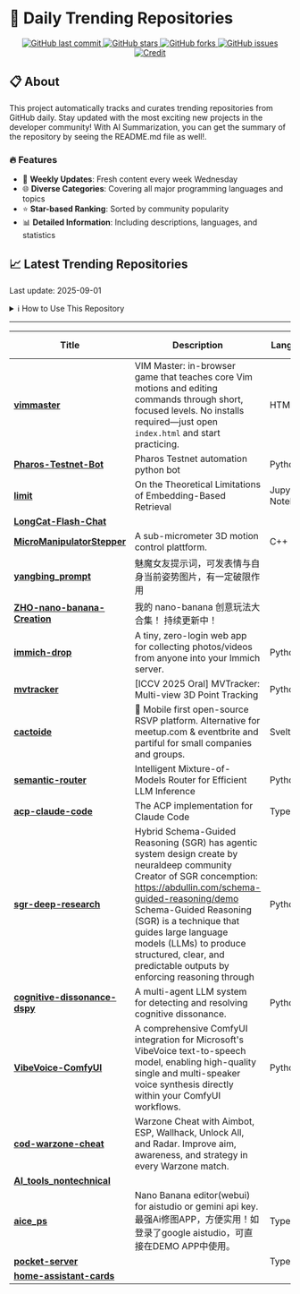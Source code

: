 # 🌟 Daily Trending Repositories

<div align="center">
<a href="https://github.com/marc-ko/daily-trending-repo/commits/main">
    <img src="https://img.shields.io/github/last-commit/marc-ko/daily-trending-repo" alt="GitHub last commit" />
</a>

<a href="https://github.com/marc-ko/daily-trending-repo/stargazers">
    <img src="https://img.shields.io/github/stars/marc-ko/daily-trending-repo" alt="GitHub stars" />
</a>
<a href="https://github.com/marc-ko/daily-trending-repo/network/members">
    <img src="https://img.shields.io/github/forks/marc-ko/daily-trending-repo" alt="GitHub forks" />
</a>
<a href="https://github.com/marc-ko/daily-trending-repo/issues">
    <img src="https://img.shields.io/github/issues/marc-ko/daily-trending-repo" alt="GitHub issues" />
</a>
<a alt="credit" href="https://github.com/zezhishao/DailyArXiv">
 <img src="https://img.shields.io/badge/credit%20-%20Idea%20From%20This%20Repo-blue" alt="Credit">
</a>
</div>

## 📋 About

This project automatically tracks and curates trending repositories from GitHub daily. Stay updated with the most exciting new projects in the developer community! With AI Summarization, you can get the summary of the repository by seeing the README.md file as well!.

### 🔥 Features

- 🔄 **Weekly Updates**: Fresh content every week Wednesday
- 🌐 **Diverse Categories**: Covering all major programming languages and topics
- ⭐ **Star-based Ranking**: Sorted by community popularity
- 📊 **Detailed Information**: Including descriptions, languages, and statistics

## 📈 Latest Trending Repositories

Last update: 2025-09-01

<details>
<summary>ℹ️ How to Use This Repository</summary>

1. **Star & Watch**: Click the 'Star' and 'Watch' buttons to receive weekly email notifications
2. **Browse**: Explore trending repositories organized by popularity
3. **Contribute**: Feel free to open issues or suggest improvements

</details>

---

| **Title** | **Description** | **Language** | **Summary** | **Tags** | **Stars Count** |
| --- | --- | --- | --- | --- | --- |
| **[vimmaster](https://github.com/renzorlive/vimmaster)** | VIM Master: in-browser game that teaches core Vim motions and editing commands through short, focused levels. No installs required—just open `index.html` and start practicing. | HTML |  | <details><summary>codin...</summary><p>coding, education, game, indie-game, vim</p></details> | 1069 |
| **[Pharos-Testnet-Bot](https://github.com/ox1nec/Pharos-Testnet-Bot)** | Pharos Testnet automation python bot | Python |  | <details><summary>pharo...</summary><p>pharos-bot, pharos-testnet, pharos-testnet-automation, pharos-testnet-bot, python</p></details> | 406 |
| **[limit](https://github.com/google-deepmind/limit)** | On the Theoretical Limitations of Embedding-Based Retrieval | Jupyter Notebook |  |  | 346 |
| **[LongCat-Flash-Chat](https://github.com/meituan-longcat/LongCat-Flash-Chat)** |  |  |  |  | 316 |
| **[MicroManipulatorStepper](https://github.com/0x23/MicroManipulatorStepper)** | A sub-micrometer 3D motion control plattform. | C++ |  |  | 301 |
| **[yangbing_prompt](https://github.com/YXYAXA/yangbing_prompt)** | 魅魔女友提示词，可发表情与自身当前姿势图片，有一定破限作用 |  |  |  | 286 |
| **[ZHO-nano-banana-Creation](https://github.com/ZHO-ZHO-ZHO/ZHO-nano-banana-Creation)** | 我的 nano-banana 创意玩法大合集！  持续更新中！ |  |  |  | 231 |
| **[immich-drop](https://github.com/Nasogaa/immich-drop)** | A tiny, zero-login web app for collecting photos/videos from anyone into your Immich server. | Python |  |  | 226 |
| **[mvtracker](https://github.com/ethz-vlg/mvtracker)** | [ICCV 2025 Oral] MVTracker: Multi-view 3D Point Tracking | Python |  |  | 213 |
| **[cactoide](https://github.com/polaroi8d/cactoide)** | 🌵 Mobile first open-source RSVP platform. Alternative for meetup.com & eventbrite and partiful for small companies and groups. | Svelte |  | <details><summary>event...</summary><p>events, gathering, group, rsvp</p></details> | 205 |
| **[semantic-router](https://github.com/vllm-project/semantic-router)** | Intelligent Mixture-of-Models Router for Efficient LLM Inference | Python |  | <details><summary>bert-...</summary><p>bert-classification, golang, huggingface-candle, huggingface-transformers, mixture-of-models, pii-detection, prompt-guard, python, rust, semantic-router, vllm</p></details> | 205 |
| **[acp-claude-code](https://github.com/Xuanwo/acp-claude-code)** | The ACP implementation for Claude Code | TypeScript |  |  | 196 |
| **[sgr-deep-research](https://github.com/vakovalskii/sgr-deep-research)** | Hybrid Schema-Guided Reasoning (SGR) has agentic system design create by neuraldeep community  Creator of SGR concemption: https://abdullin.com/schema-guided-reasoning/demo Schema-Guided Reasoning (SGR) is a technique that guides large language models (LLMs) to produce structured, clear, and predictable outputs by enforcing reasoning through  | Python |  | <details><summary>agent...</summary><p>agent, llm, sgr, so, structured-output</p></details> | 195 |
| **[cognitive-dissonance-dspy](https://github.com/evalops/cognitive-dissonance-dspy)** | A multi-agent LLM system for detecting and resolving cognitive dissonance. | Python |  |  | 188 |
| **[VibeVoice-ComfyUI](https://github.com/Enemyx-net/VibeVoice-ComfyUI)** | A comprehensive ComfyUI integration for Microsoft's VibeVoice text-to-speech model, enabling high-quality single and multi-speaker voice synthesis directly within your ComfyUI workflows. | Python |  | <details><summary>ai-au...</summary><p>ai-audio, ai-tts, ai-voice, ai-voice-clone, ai-voice-clonining, comfyu-c, comfyui-custom-node, comfyui-custom-nodes-text-to-speech, comfyui-nodes, t2s, text-to-speech, tts, vibevoice, vibevoice-microsoft, voice-cloning, voice-generation, voice-generator</p></details> | 184 |
| **[cod-warzone-cheat](https://github.com/cod-warzone-aimbots/cod-warzone-cheat)** | Warzone Cheat with Aimbot, ESP, Wallhack, Unlock All, and Radar. Improve aim, awareness, and strategy in every Warzone match. |  |  |  | 169 |
| **[AI_tools_nontechnical](https://github.com/h9-tec/AI_tools_nontechnical)** |  |  |  |  | 169 |
| **[aice_ps](https://github.com/aigem/aice_ps)** | Nano Banana editor(webui) for aistudio or gemini api key.  最强Ai修图APP，方便实用！如登录了google aistudio，可直接在DEMO APP中使用。 | TypeScript |  | <details><summary>ai, a...</summary><p>ai, api, app, gemini, i2i, nano-banana, t2i, webui</p></details> | 159 |
| **[pocket-server](https://github.com/yayasoumah/pocket-server)** |  | TypeScript |  |  | 156 |
| **[home-assistant-cards](https://github.com/polamoros/home-assistant-cards)** |  |  |  |  | 139 |

